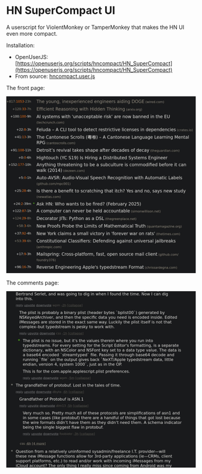 # HN SuperCompact UI

A userscript for ViolentMonkey or TamperMonkey that makes the HN UI even more compact.

Installation:

  - OpenUserJS: [https://openuserjs.org/scripts/hncompact/HN_SuperCompact](https://openuserjs.org/scripts/hncompact/HN_SuperCompact)
  - From source: [hncompact.user.js](hncompact.user.js)

The front page:

![posts](hn1.jpg)

The comments page:

![comments](hn2.jpg)

